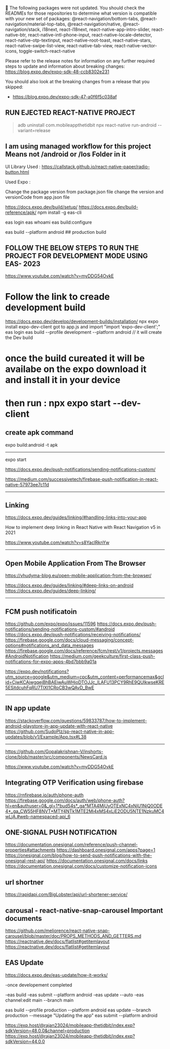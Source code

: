 🚨 The following packages were not updated. You should check the READMEs for those repositories to determine what version is compatible with your new set of packages:
@react-navigation/bottom-tabs, @react-navigation/material-top-tabs, @react-navigation/native, @react-navigation/stack, i18next, react-i18next, react-native-app-intro-slider, react-native-btr, react-native-intl-phone-input, react-native-locale-detector, react-native-otp-textinput, react-native-root-toast, react-native-stars, react-native-swipe-list-view, react-native-tab-view, react-native-vector-icons, toggle-switch-react-native

Please refer to the release notes for information on any further required steps to update and information about breaking changes:
https://blog.expo.dev/expo-sdk-48-ccb8302e231

You should also look at the breaking changes from a release that you skipped:
- https://blog.expo.dev/expo-sdk-47-a0f6f5c038af



## RUN EJECTED REACT-NATIVE PROJECT
>adb uninstall com.mobileappthetidbit
>npx react-native run-android --variant=release

## I am using managed workflow for this project Means not /android or /Ios Folder in it

UI Library Used : https://callstack.github.io/react-native-paper/radio-button.html

Used Expo : 

Change the package version from package.json file
change the version and versionCode from app.json file

https://docs.expo.dev/build/setup/
https://docs.expo.dev/build-reference/apk/
npm install -g eas-cli

eas login
eas whoami
eas build:configure

eas build --platform android ## production build

## FOLLOW THE BELOW STEPS TO RUN THE PROJECT FOR DEVELOPMENT MODE USING EAS- 2023
https://www.youtube.com/watch?v=myDDG54OvkE 

# Follow the link to creade development build
  https://docs.expo.dev/develop/development-builds/installation/
  npx expo install expo-dev-client
  got to app.js and import "import 'expo-dev-client';"
  eas login
  eas build --profile development --platform android // it will create the Dev build
# once the build cureated it will be availabe on the expo download it and install it in your device
# then run : npx expo start --dev-client


## create apk command

expo build:android -t apk


---------------------------------------------------

expo start


https://docs.expo.dev/push-notifications/sending-notifications-custom/

https://medium.com/successivetech/firebase-push-notification-in-react-native-57973ee7c11d





------------------------------------------------------
## Linking

https://docs.expo.dev/guides/linking/#handling-links-into-your-app

How to implement deep linking in React Native with React Navigation v5 in 2021

https://www.youtube.com/watch?v=s8YaclRknYw



-------------------------------------------------------
## Open Mobile Application From The Browser
https://vhudyma-blog.eu/open-mobile-application-from-the-browser/

https://docs.expo.dev/guides/linking/#deep-links-on-android
https://docs.expo.dev/guides/deep-linking/


------------------------------------------------------------
## FCM push notificatoin
https://github.com/expo/expo/issues/11596
https://docs.expo.dev/push-notifications/sending-notifications-custom/#android
https://docs.expo.dev/push-notifications/receiving-notifications/
https://firebase.google.com/docs/cloud-messaging/concept-options#notifications_and_data_messages
https://firebase.google.com/docs/reference/fcm/rest/v1/projects.messages#AndroidNotification
https://medium.com/geekculture/first-class-push-notifications-for-expo-apps-4bd7bbb9a01a

https://expo.dev/notifications?utm_source=google&utm_medium=cpc&utm_content=performancemax&gclid=CjwKCAjwgqejBhBAEiwAuWHioDTOJJc_lLAFU13PCY9RhE9QUIkwseKRE5ESitdcuhFqRU7TlXI1CRoCB3wQAvD_BwE

------------------------------------------------------------
## IN app update
https://stackoverflow.com/questions/59833787/how-to-implement-android-playstore-in-app-update-with-react-native
https://github.com/SudoPlz/sp-react-native-in-app-updates/blob/v1/Example/App.tsx#L38


----------------------------------------
https://github.com/Gopalakrishnan-V/inshorts-clone/blob/master/src/components/NewsCard.js



https://www.youtube.com/watch?v=myDDG54OvkE


## Integrating OTP Verification using firebase
https://rnfirebase.io/auth/phone-auth
https://firebase.google.com/docs/auth/web/phone-auth?hl=en&authuser=0&_gl=1*bud54s*_ga*MTA4MjUyOTExNC4xNjU1NjQ0ODE4*_ga_CW55HF8NVT*MTY4NTk1MTE2Mi4xMS4xLjE2ODU5NTE1NzkuMC4wLjA.#web-namespaced-api_6


## ONE-SIGNAL PUSH NOTIFICATION
https://documentation.onesignal.com/reference/push-channel-properties#attachments
https://dashboard.onesignal.com/apps?page=1
https://onesignal.com/blog/how-to-send-push-notifications-with-the-onesignal-rest-api/
https://documentation.onesignal.com/docs/links
https://documentation.onesignal.com/docs/customize-notification-icons


## url shortner 
https://rapidapi.com/BigLobster/api/url-shortener-service/


## carousal - react-native-snap-carousel  Important documents
https://github.com/meliorence/react-native-snap-carousel/blob/master/doc/PROPS_METHODS_AND_GETTERS.md
https://reactnative.dev/docs/flatlist#getitemlayout
https://reactnative.dev/docs/flatlist#getitemlayout


## EAS Update 
https://docs.expo.dev/eas-update/how-it-works/

-once developement completed 

-eas build
-eas submit --platform android
-eas update --auto
-eas channel:edit main --branch main


eas build --profile production --platform android
eas update --branch production --message "Updating the app"
eas submit --platform android


https://exp.host/@rajan23024/mobileapp-thetidbit/index.exp?sdkVersion=48.0.0&channel=production
https://exp.host/@rajan23024/mobileapp-thetidbit/index.exp?sdkVersion=44.0.0